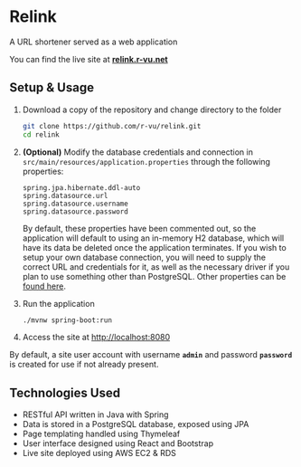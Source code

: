 
# Relink

A URL shortener served as a web application

You can find the live site at **[relink.r-vu.net](https://relink.r-vu.net)**

## Setup & Usage

 1. Download a copy of the repository and change directory to the folder

    ```bash
    git clone https://github.com/r-vu/relink.git
    cd relink
    ```

 2. **(Optional)** Modify the database credentials and connection in `src/main/resources/application.properties` through the following properties:

    ```
    spring.jpa.hibernate.ddl-auto
    spring.datasource.url
    spring.datasource.username
    spring.datasource.password
    ```

    By default, these properties have been commented out, so the application will default to using an in-memory H2 database, which will have its data be deleted once the application terminates. If you wish to setup your own database connection, you will need to supply the correct URL and credentials for it, as well as the necessary driver if you plan to use something other than PostgreSQL. Other properties can be [found here](https://docs.spring.io/spring-boot/docs/current/reference/html/appendix-application-properties.html).

 3. Run the application

    ```bash
    ./mvnw spring-boot:run
    ```

 4. Access the site at <http://localhost:8080>

By default, a site user account with username **`admin`** and password **`password`** is created for use if not already present.

## Technologies Used

- RESTful API written in Java with Spring
- Data is stored in a PostgreSQL database, exposed using JPA
- Page templating handled using Thymeleaf
- User interface designed using React and Bootstrap
- Live site deployed using AWS EC2 & RDS
